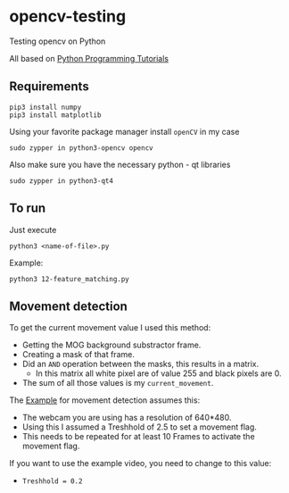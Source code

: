 # opencv-testing

Testing opencv on Python

All based on [Python Programming Tutorials](https://pythonprogramming.net/loading-images-python-opencv-tutorial/)

## Requirements

```shell
pip3 install numpy
pip3 install matplotlib
```

Using your favorite package manager install `openCV` in my case

```shell
sudo zypper in python3-opencv opencv
```

Also make sure you have the necessary python - qt libraries

```shell
sudo zypper in python3-qt4
```

## To run

Just execute

`python3 <name-of-file>.py`

Example:

`python3 12-feature_matching.py`

## Movement detection

To get the current movement value I used this method:

- Getting the MOG background substractor frame.
- Creating a mask of that frame.
- Did an `AND` operation between the masks, this results in a matrix.
  - In this matrix all white pixel are of value 255 and black pixels are 0.
- The sum of all those values is my `current_movement`.

The [Example](14-mog_back_ground_reduction_movement_detection.py) for movement detection assumes this:

- The webcam you are using has a resolution of 640*480.
- Using this I assumed a Treshhold of 2.5 to set a movement flag.
- This needs to be repeated for at least 10 Frames to activate the movement flag.

If you want to use the example video, you need to change to this value:

- `Treshhold = 0.2`
